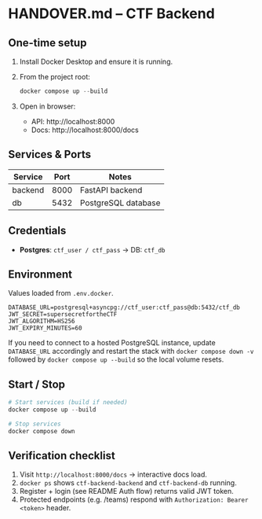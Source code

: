 # HANDOVER.md – CTF Backend

## One-time setup
1. Install Docker Desktop and ensure it is running.
2. From the project root:
   ```powershell
   docker compose up --build
   ```

3. Open in browser:
   - API: http://localhost:8000
   - Docs: http://localhost:8000/docs

## Services & Ports
| Service  | Port | Notes               |
|----------|------|---------------------|
| backend  | 8000 | FastAPI backend     |
| db       | 5432 | PostgreSQL database |

## Credentials
- **Postgres**: `ctf_user / ctf_pass` → DB: `ctf_db`

## Environment
Values loaded from `.env.docker`.
```
DATABASE_URL=postgresql+asyncpg://ctf_user:ctf_pass@db:5432/ctf_db
JWT_SECRET=supersecretfortheCTF
JWT_ALGORITHM=HS256
JWT_EXPIRY_MINUTES=60
```

If you need to connect to a hosted PostgreSQL instance, update `DATABASE_URL` accordingly and
restart the stack with `docker compose down -v` followed by `docker compose up --build` so the
local volume resets.

## Start / Stop
```powershell
# Start services (build if needed)
docker compose up --build

# Stop services
docker compose down
```

## Verification checklist
1. Visit `http://localhost:8000/docs` → interactive docs load.
2. `docker ps` shows `ctf-backend-backend` and `ctf-backend-db` running.
3. Register + login (see README Auth flow) returns valid JWT token.
4. Protected endpoints (e.g. /teams) respond with `Authorization: Bearer <token>` header.
